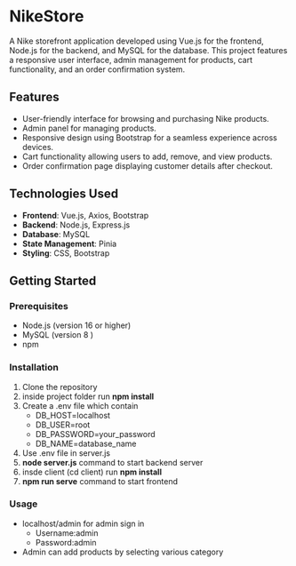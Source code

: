 # NikeStore
A Nike storefront application developed using Vue.js for the frontend, Node.js for the backend, and MySQL for the database. This project features a responsive user interface, admin management for products, cart functionality, and an order confirmation system. 

## Features

- User-friendly interface for browsing and purchasing Nike products.
- Admin panel for managing products.
- Responsive design using Bootstrap for a seamless experience across devices.
- Cart functionality allowing users to add, remove, and view products.
- Order confirmation page displaying customer details after checkout.

## Technologies Used

- **Frontend**: Vue.js, Axios, Bootstrap
- **Backend**: Node.js, Express.js
- **Database**: MySQL
- **State Management**: Pinia
- **Styling**: CSS, Bootstrap

## Getting Started

### Prerequisites
- Node.js (version 16 or higher)
- MySQL (version 8 )
- npm 

### Installation
1. Clone the repository
2. inside project folder run  **npm install**
3.  Create a .env file which contain
     - DB_HOST=localhost
     - DB_USER=root
     - DB_PASSWORD=your_password
     - DB_NAME=database_name
4. Use .env file in server.js
5. **node server.js**  command to start backend server
6. insde client (cd client) run **npm install**
7. **npm run serve** command to start frontend

### Usage
- localhost/admin   for admin sign in
    - Username:admin 
    - Password:admin 
- Admin can add products by selecting various category
